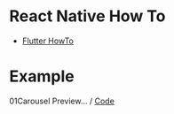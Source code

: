 # React Native How To

- [Flutter HowTo](https://github.com/doyle-flutter/flutterHowTo)

# Example
01Carousel Preview... / [Code](https://github.com/doyle-flutter/reactNativeHowTo/blob/main/01Carousel/App.js)
